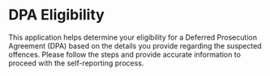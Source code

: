 # DPA Eligibility
This application helps determine your eligibility for a Deferred Prosecution Agreement (DPA) based on the details you provide regarding the suspected offences. Please follow the steps and provide accurate information to proceed with the self-reporting process.
